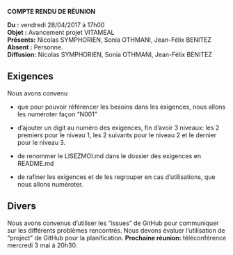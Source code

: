 **COMPTE RENDU DE RÉUNION**

**Du :** vendredi 28/04/2017 à 17h00  
**Objet :** Avancement projet VITAMEAL  
**Présents:** Nicolas SYMPHORIEN, Sonia OTHMANI, Jean-Félix BENITEZ  
**Absent :** Personne.  
**Diffusion:** Nicolas SYMPHORIEN, Sonia OTHMANI, Jean-Félix BENITEZ  

Exigences
---------

Nous avons convenu

-   que pour pouvoir référencer les besoins dans les exigences, nous
    allons les numéroter façon “N001”

-   d’ajouter un digit au numéro des exigences, fin d’avoir 3 niveaux:
    les 2 premiers pour le niveau 1, les 2 suivants pour le niveau 2 et
    le dernier pour le niveau 3.

-   de renommer le LISEZMOI.md dans le dossier des exigences en
    README.md

-   de rafiner les exigences et de les regrouper en cas d’utilisations,
    que nous allons numéroter.

Divers
------

Nous avons convenus d’utiliser les “issues” de GitHub pour communiquer
sur les différents problèmes rencontrés. Nous devons évaluer
l’utilisation de “project” de GitHub pour la planification. **Prochaine
réunion:** téléconférence mercredi 3 mai à 20h30.
